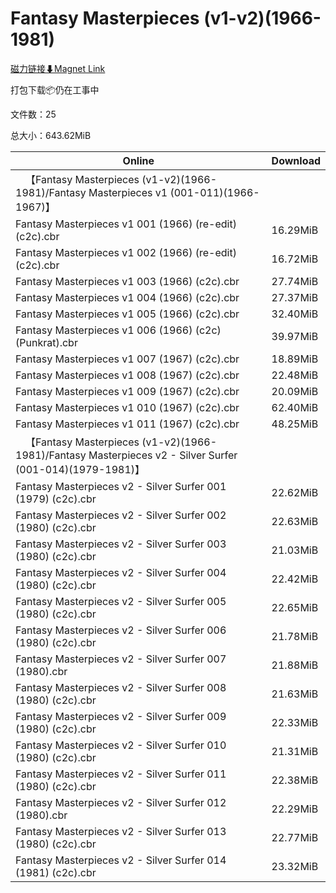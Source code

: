 # Fantasy Masterpieces (v1-v2)(1966-1981)

[磁力链接⬇Magnet Link](magnet:?xt=urn:btih:763664f071f51b9a9600c9498cecaae1d387f66c&dn=Fantasy%20Masterpieces%20%28v1-v2%29%281966-1981%29)

打包下载📦仍在工事中

文件数：25

总大小：643.62MiB

Online | Download
--- | ---
&emsp;【Fantasy Masterpieces (v1-v2)(1966-1981)/Fantasy Masterpieces v1 (001-011)(1966-1967)】 | 
Fantasy Masterpieces v1 001 (1966) (re-edit) (c2c).cbr | 16.29MiB
Fantasy Masterpieces v1 002 (1966) (re-edit) (c2c).cbr | 16.72MiB
Fantasy Masterpieces v1 003 (1966) (c2c).cbr | 27.74MiB
Fantasy Masterpieces v1 004 (1966) (c2c).cbr | 27.37MiB
Fantasy Masterpieces v1 005 (1966) (c2c).cbr | 32.40MiB
Fantasy Masterpieces v1 006 (1966) (c2c) (Punkrat).cbr | 39.97MiB
Fantasy Masterpieces v1 007 (1967) (c2c).cbr | 18.89MiB
Fantasy Masterpieces v1 008 (1967) (c2c).cbr | 22.48MiB
Fantasy Masterpieces v1 009 (1967) (c2c).cbr | 20.09MiB
Fantasy Masterpieces v1 010 (1967) (c2c).cbr | 62.40MiB
Fantasy Masterpieces v1 011 (1967) (c2c).cbr | 48.25MiB
&emsp;【Fantasy Masterpieces (v1-v2)(1966-1981)/Fantasy Masterpieces v2 - Silver Surfer (001-014)(1979-1981)】 | 
Fantasy Masterpieces v2 - Silver Surfer 001 (1979) (c2c).cbr | 22.62MiB
Fantasy Masterpieces v2 - Silver Surfer 002 (1980) (c2c).cbr | 22.63MiB
Fantasy Masterpieces v2 - Silver Surfer 003 (1980) (c2c).cbr | 21.03MiB
Fantasy Masterpieces v2 - Silver Surfer 004 (1980) (c2c).cbr | 22.42MiB
Fantasy Masterpieces v2 - Silver Surfer 005 (1980) (c2c).cbr | 22.65MiB
Fantasy Masterpieces v2 - Silver Surfer 006 (1980) (c2c).cbr | 21.78MiB
Fantasy Masterpieces v2 - Silver Surfer 007 (1980).cbr | 21.88MiB
Fantasy Masterpieces v2 - Silver Surfer 008 (1980) (c2c).cbr | 21.63MiB
Fantasy Masterpieces v2 - Silver Surfer 009 (1980) (c2c).cbr | 22.33MiB
Fantasy Masterpieces v2 - Silver Surfer 010 (1980) (c2c).cbr | 21.31MiB
Fantasy Masterpieces v2 - Silver Surfer 011 (1980) (c2c).cbr | 22.38MiB
Fantasy Masterpieces v2 - Silver Surfer 012 (1980).cbr | 22.29MiB
Fantasy Masterpieces v2 - Silver Surfer 013 (1980) (c2c).cbr | 22.77MiB
Fantasy Masterpieces v2 - Silver Surfer 014 (1981) (c2c).cbr | 23.32MiB